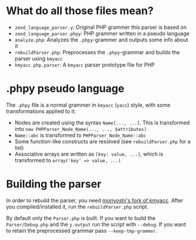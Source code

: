 What do all those files mean?
=============================

 * `zend_language_parser.y`:		Original PHP grammer this parser is based on
 * `zend_language_parser.phpy`: PHP grammer written in a pseudo language
 * `analyze.php`:							 Analyzes the `.phpy`-grammer and outputs some info about it
 * `rebuildParser.php`:				 Preprocesses the `.phpy`-grammar and builds the parser using `kmyacc`
 * `kmyacc.php.parser`:				 A `kmyacc` parser prototype file for PHP

.phpy pseudo language
=====================

The `.phpy` file is a normal grammer in `kmyacc` (`yacc`) style, with some transformations
applied to it:

 * Nodes are created using the syntax `Name[..., ...]`. This is transformed into
	 `new PHPParser_Node_Name(..., ..., $attributes)`
 * `Name::abc` is transformed to `PHPParser_Node_Name::abc`
 * Some function-like constructs are resolved (see `rebuildParser.php` for a list)
 * Associative arrays are written as `[key: value, ...]`, which is transformed to
	 `array('key' => value, ...)`

Building the parser
===================

In order to rebuild the parser, you need [moriyoshi's fork of kmyacc](https://github.com/moriyoshi/kmyacc-forked).
After you compiled/installed it, run the `rebuildParser.php` script.

By default only the `Parser.php` is built. If you want to build the `Parser/Debug.php` and the `y.output` run the
script with `--debug`. If you want to retain the preprocessed grammar pass `--keep-tmp-grammar`.
